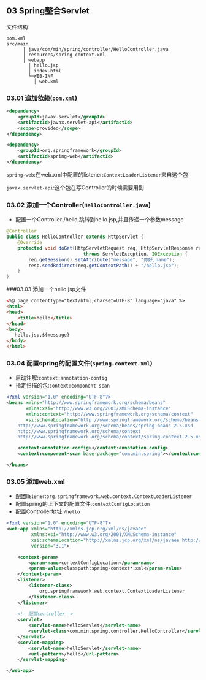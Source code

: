 ## 03 Spring整合Servlet

文件结构

```
pom.xml
src/main
      │ java/com/min/spring/controller/HelloController.java
      │ resources/spring-context.xml
      │ webapp
        │ hello.jsp
        │ index.html
        └─WEB-INF
          │ web.xml
```



### 03.01 追加依赖(`pom.xml`)

```xml
<dependency>
    <groupId>javax.servlet</groupId>
    <artifactId>javax.servlet-api</artifactId>
    <scope>provided</scope>
</dependency>

<dependency>
    <groupId>org.springframework</groupId>
    <artifactId>spring-web</artifactId>
</dependency>
```

`spring-web`:在web.xml中配置的listener:`ContextLoaderListener`来自这个包

`javax.servlet-api`:这个包在写Controller的时候需要用到

### 03.02 添加一个Controller(`HelloController.java`)

- 配置一个Controller /hello,跳转到hello.jsp,并且传递一个参数message

```java
@Controller
public class HelloController extends HttpServlet {
    @Override
    protected void doGet(HttpServletRequest req, HttpServletResponse resp) 
        					throws ServletException, IOException {
        req.getSession().setAttribute("message", "你好,name");
        resp.sendRedirect(req.getContextPath() + "/hello.jsp");
    }
}
```

###03.03 添加一个hello.jsp文件

```html
<%@ page contentType="text/html;charset=UTF-8" language="java" %>
<html>
<head>
    <title>hello</title>
</head>
<body>
   hello.jsp,${message}
</body>
</html>
```

### 03.04  配置spring的配置文件(`spring-context.xml`)

- 启动注解:`context:annotation-config`
- 指定扫描的包:`context:component-scan`

```xml
<?xml version="1.0" encoding="UTF-8"?>
<beans xmlns="http://www.springframework.org/schema/beans"
       xmlns:xsi="http://www.w3.org/2001/XMLSchema-instance"
       xmlns:context="http://www.springframework.org/schema/context"
       xsi:schemaLocation="http://www.springframework.org/schema/beans
	http://www.springframework.org/schema/beans/spring-beans-2.5.xsd
	http://www.springframework.org/schema/context
    http://www.springframework.org/schema/context/spring-context-2.5.xsd">

    <context:annotation-config></context:annotation-config>
    <context:component-scan base-package="com.min.spring"></context:component-scan>

</beans>
```



### 03.05 添加web.xml

- 配置listener:`org.springframework.web.context.ContextLoaderListener`
- 配置spring的上下文的配置文件:`contextConfigLocation`
- 配置Controller地址:`/hello`

```xml
<?xml version="1.0" encoding="UTF-8"?>
<web-app xmlns="http://xmlns.jcp.org/xml/ns/javaee"
         xmlns:xsi="http://www.w3.org/2001/XMLSchema-instance"
         xsi:schemaLocation="http://xmlns.jcp.org/xml/ns/javaee http://xmlns.jcp.org/xml/ns/javaee/web-app_3_1.xsd"
         version="3.1">

    <context-param>
        <param-name>contextConfigLocation</param-name>
        <param-value>classpath:spring-context*.xml</param-value>
    </context-param>
    <listener>
        <listener-class>
            org.springframework.web.context.ContextLoaderListener
        </listener-class>
    </listener>
    
	<!--配置controller-->
    <servlet>
        <servlet-name>helloServlet</servlet-name>
        <servlet-class>com.min.spring.controller.HelloController</servlet-class>
    </servlet>
    <servlet-mapping>
        <servlet-name>helloServlet</servlet-name>
        <url-pattern>/hello</url-pattern>
    </servlet-mapping>

</web-app>
```

